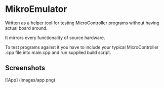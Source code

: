 # MikroEmulator

Written as a helper tool for testing MicroController programs without having actual board around.

It mirrors every functionality of source hardware.

To test programs against it you have to include your typical MicroController .cpp file into main.cpp and run supplied build script.

## Screenshots
![App] (images/app.png)